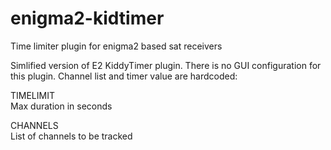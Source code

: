 # enigma2-kidtimer
 Time limiter plugin for enigma2 based sat receivers
 
Simlified version of E2 KiddyTimer plugin. 
There is no GUI configuration for this plugin. Channel list and timer value are hardcoded:

TIMELIMIT\
Max duration in seconds

CHANNELS\
List of channels to be tracked
